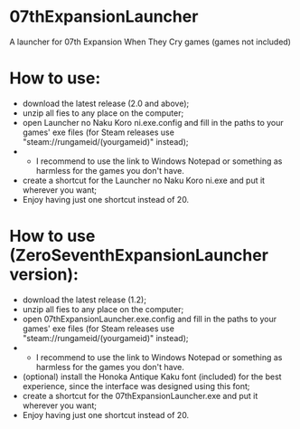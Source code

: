 # 07thExpansionLauncher
A launcher for 07th Expansion When They Cry games (games not included)

# How to use:
- download the latest release (2.0 and above);
- unzip all fies to any place on the computer;
- open Launcher no Naku Koro ni.exe.config and fill in the paths to your games' exe files (for Steam releases use "steam://rungameid/(yourgameid)" instead);
- - I recommend to use the link to Windows Notepad or something as harmless for the games you don't have.
- create a shortcut for the Launcher no Naku Koro ni.exe and put it wherever you want;
- Enjoy having just one shortcut instead of 20.

# How to use (ZeroSeventhExpansionLauncher version):
- download the latest release (1.2);
- unzip all fies to any place on the computer;
- open 07thExpansionLauncher.exe.config and fill in the paths to your games' exe files (for Steam releases use "steam://rungameid/(yourgameid)" instead);
- - I recommend to use the link to Windows Notepad or something as harmless for the games you don't have.
- (optional) install the Honoka Antique Kaku font (included) for the best experience, since the interface was designed using this font;
- create a shortcut for the 07thExpansionLauncher.exe and put it wherever you want;
- Enjoy having just one shortcut instead of 20.
